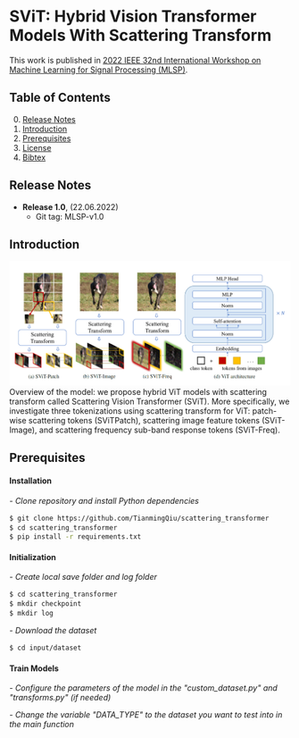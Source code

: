 # SViT: Hybrid Vision Transformer Models With Scattering Transform
This work is published in [2022 IEEE 32nd International Workshop on Machine Learning for Signal Processing (MLSP)](https://ieeexplore.ieee.org/document/9943334).

## Table of Contents
0. [Release Notes](#Release-Notes)
0. [Introduction](#introduction)
0. [Prerequisites](#Prerequisites)
0. [License](#License)
0. [Bibtex](#Bibtex)

## Release Notes
- **Release 1.0**, (22.06.2022)
    - Git tag: MLSP-v1.0


## Introduction
![image](SViT_framework.png)
Overview of the model: we propose hybrid ViT models with scattering transform called Scattering Vision Transformer (SViT). More specifically, we investigate three tokenizations using scattering transform for ViT: patch-wise scattering tokens (SViTPatch), scattering image feature tokens (SViT-Image), and scattering frequency sub-band response tokens (SViT-Freq). 

## Prerequisites

#### Installation

*- Clone repository and install Python dependencies*
```sh
$ git clone https://github.com/TianmingQiu/scattering_transformer
$ cd scattering_transformer
$ pip install -r requirements.txt 
```

#### Initialization

*- Create local save folder and log folder*
```sh
$ cd scattering_transformer
$ mkdir checkpoint
$ mkdir log
```

*- Download the dataset*
```sh
$ cd input/dataset
```

#### Train Models

*- Configure the parameters of the model in the "custom_dataset.py" and "transforms.py" (if needed)*


*- Change the variable "DATA_TYPE" to the dataset you want to test into in the main function*





